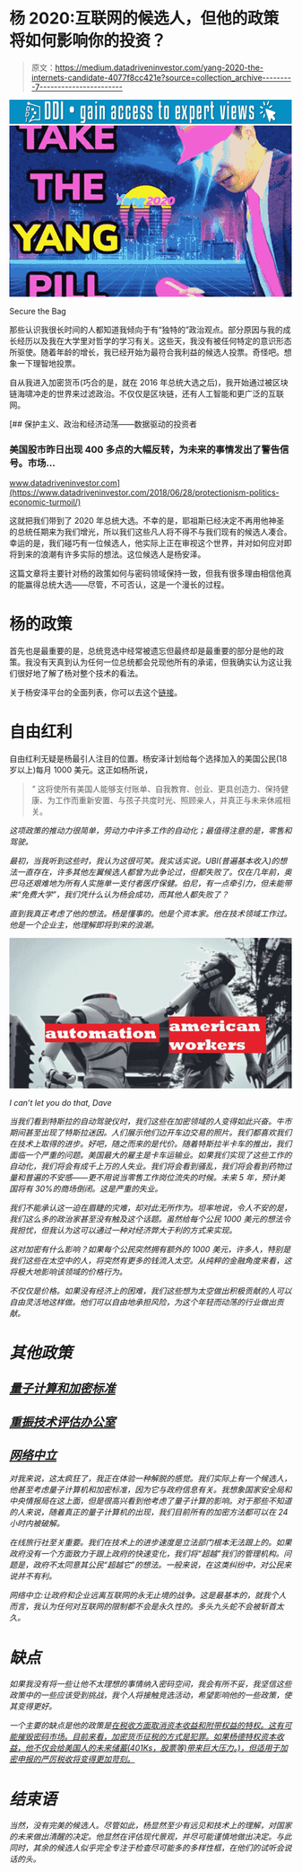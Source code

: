 # 杨 2020:互联网的候选人，但他的政策将如何影响你的投资？

> 原文：<https://medium.datadriveninvestor.com/yang-2020-the-internets-candidate-4077f8cc421e?source=collection_archive---------7----------------------->

[![](img/0233d40e9c5efc9652cf8f61b7f14eab.png)](http://www.track.datadriveninvestor.com/1B9E)![](img/d2717db78a1f32c3f15a8a3669a2e48d.png)

Secure the Bag

那些认识我很长时间的人都知道我倾向于有“独特的”政治观点。部分原因与我的成长经历以及我在大学里对哲学的学习有关。这些天，我没有被任何特定的意识形态所驱使。随着年龄的增长，我已经开始为最符合我利益的候选人投票。奇怪吧。想象一下理智地投票。

自从我进入加密货币(巧合的是，就在 2016 年总统大选之后)，我开始通过被区块链海啸冲走的世界来过滤政治。不仅仅是区块链，还有人工智能和更广泛的互联网。

[](https://www.datadriveninvestor.com/2018/06/28/protectionism-politics-economic-turmoil/) [## 保护主义、政治和经济动荡——数据驱动的投资者

### 美国股市昨日出现 400 多点的大幅反转，为未来的事情发出了警告信号。市场…

www.datadriveninvestor.com](https://www.datadriveninvestor.com/2018/06/28/protectionism-politics-economic-turmoil/) 

这就把我们带到了 2020 年总统大选。不幸的是，耶祖斯已经决定不再用他神圣的总统任期来为我们增光，所以我们这些凡人将不得不与我们现有的候选人凑合。幸运的是，我们碰巧有一位候选人，他实际上正在审视这个世界，并对如何应对即将到来的浪潮有许多实际的想法。这位候选人是杨安泽。

这篇文章将主要针对杨的政策如何与密码领域保持一致，但我有很多理由相信他真的能赢得总统大选——尽管，不可否认，这是一个漫长的过程。

# 杨的政策

首先也是最重要的是，总统竞选中经常被遗忘但最终却是最重要的部分是他的政策。我没有天真到认为任何一位总统都会兑现他所有的承诺，但我确实认为这让我们很好地了解了杨对整个技术的看法。

关于杨安泽平台的全面列表，你可以去这个[链接](https://www.yang2020.com/policies/)。

# 自由红利

自由红利无疑是杨最引人注目的位置。杨安泽计划给每个选择加入的美国公民(18 岁以上)每月 1000 美元。这正如杨所说，

> *"* 这将使所有美国人能够支付账单、自我教育、创业、更具创造力、保持健康、为工作而重新安置、与孩子共度时光、照顾亲人，并真正与未来休戚相关。

*这项政策的推动力很简单，劳动力中许多工作的自动化；最值得注意的是，零售和驾驶。*

*最初，当我听到这些时，我认为这很可笑。我实话实说。UBI(普遍基本收入)的想法一直存在，许多其他左翼候选人都曾为此争论过，但都失败了。仅在几年前，奥巴马还艰难地为所有人实施单一支付者医疗保健。伯尼，有一点牵引力，但未能带来“免费大学”，我们凭什么认为杨会成功，而其他人都失败了？*

*直到我真正考虑了他的想法。杨是懂事的。他是个资本家。他在技术领域工作过。他是一个企业主，他理解即将到来的浪潮。*

*![](img/4bcc192f1a30ce8d22785551023e3ff8.png)*

*I can’t let you do that, Dave*

*当我们看到特斯拉的自动驾驶仪时，我们这些在加密领域的人变得如此兴奋。牛市期间甚至出现了特斯拉迷因。人们展示他们边开车边交易的照片。我们都喜欢我们在技术上取得的进步。好吧，随之而来的是代价。随着特斯拉半卡车的推出，我们面临一个严重的问题。美国最大的雇主是卡车运输业。如果我们实现了这些工作的自动化，我们将会有成千上万的人失业。我们将会看到骚乱，我们将会看到药物过量和普遍的不安感——更不用说当零售工作岗位流失的时候。未来 5 年，预计美国将有 30%的商场倒闭。这是严重的失业。*

*我们不能承认这一迫在眉睫的灾难，却对此无所作为。坦率地说，令人不安的是，我们这么多的政治家甚至没有触及这个话题。虽然给每个公民 1000 美元的想法令我担忧，但我认为这可以通过一种对经济弊大于利的方式来实现。*

*这对加密有什么影响？如果每个公民突然拥有额外的 1000 美元，许多人，特别是我们这些在太空中的人，将突然有更多的钱流入太空。从纯粹的金融角度来看，这将极大地影响该领域的价格行为。*

*不仅仅是价格。如果没有经济上的困难，我们这些想为太空做出积极贡献的人可以自由灵活地这样做。他们可以自由地承担风险，为这个年轻而动荡的行业做出贡献。*

# *其他政策*

## *[量子计算和加密标准](https://www.yang2020.com/policies/quantum-computing/)*

## *[重振技术评估办公室](https://www.yang2020.com/policies/reviveota/)*

## *[网络中立](https://www.yang2020.com/policies/net-neutrality/)*

*对我来说，这太疯狂了，我正在体验一种解脱的感觉。我们实际上有一个候选人，他甚至考虑量子计算机和加密标准，因为它与政府信息有关。我想象国家安全局和中央情报局在这上面，但是很高兴看到他考虑了量子计算的影响。对于那些不知道的人来说，随着真正的量子计算机的出现，我们目前所有的加密方法都可以在 24 小时内被破解。*

*在线旅行社至关重要。我们在技术上的进步速度是立法部门根本无法跟上的。如果政府没有一个方面致力于跟上政府的快速变化，我们将“超越”我们的管理机构。问题是，政府不太同意其公民“超越它”的想法。一般来说，在这类纠纷中，对公民来说并不有利。*

*网络中立:让政府和企业远离互联网的永无止境的战争。这是最基本的，就我个人而言，我认为任何对互联网的限制都不会是永久性的。多头九头蛇不会被斩首太久。*

# *缺点*

*如果我没有将一些让他不太理想的事情纳入密码空间，我会有所不妥，我坚信这些政策中的一些应该受到挑战，我个人将接触竞选活动，希望影响他的一些政策，使其变得更好。*

*一个主要的缺点是他的政策是[在税收方面取消资本收益和附带权益的特权。这有可能摧毁密码市场。目前来看，加密货币征税的方式是犯罪。如果杨德特权资本收益，他不仅会给美国人的未来储蓄(401Ks，股票等)带来巨大压力。)，但适用于加密申报的严厉税收将变得更加苛刻。](https://www.yang2020.com/policies/capital-gain-carried-interest-tax/)*

# *结束语*

*当然，没有完美的候选人。尽管如此，杨显然至少有远见和技术上的理解，对国家的未来做出清醒的决定。他显然在评估现代景观，并尽可能谨慎地做出决定。与此同时，其余的候选人似乎完全专注于检查尽可能多的多样性框，在他们的试听会说话的头。*